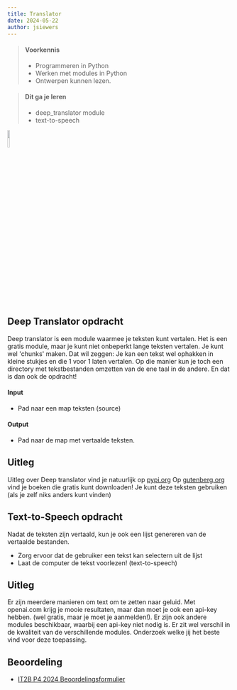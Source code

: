 ```yaml
---
title: Translator
date: 2024-05-22
author: jsiewers
---
```


> #### Voorkennis
> * Programmeren in Python
> * Werken met modules in Python
> * Ontwerpen kunnen lezen.

> #### Dit ga je leren
> * deep_translator module
> * text-to-speech


<img src="{{ '/_assets/_icons/python.png'  }}" style="width:10%;">

## Deep Translator opdracht
Deep translator is een module waarmee je teksten kunt vertalen.
Het is een gratis module, maar je kunt niet onbeperkt lange teksten vertalen. Je kunt wel 'chunks' maken. Dat wil zeggen: Je kan een tekst wel ophakken in kleine stukjes en die 1 voor 1 laten vertalen. Op die manier kun je toch een directory met tekstbestanden omzetten van de ene taal in de andere. En dat is dan ook de opdracht!

#### Input
* Pad naar een map teksten (source)

#### Output
* Pad naar de map met vertaalde teksten.

## Uitleg
Uitleg over Deep translator vind je natuurlijk op [pypi.org](https://pypi.org/project/deep-translator/)
Op [gutenberg.org](https://www.gutenberg.org/browse/languages/nl) vind je boeken die gratis kunt downloaden! Je kunt deze teksten gebruiken (als je zelf niks anders kunt vinden)

## Text-to-Speech opdracht
Nadat de teksten zijn vertaald, kun je ook een lijst genereren van de vertaalde bestanden.
* Zorg ervoor dat de gebruiker een tekst kan selectern uit de lijst
* Laat de computer de tekst voorlezen! (text-to-speech)

## Uitleg
Er zijn meerdere manieren om text om te zetten naar geluid. Met openai.com krijg je mooie resultaten, maar dan moet je ook een api-key hebben. (wel gratis, maar je moet je aanmelden!). Er zijn ook andere modules beschikbaar, waarbij een api-key niet nodig is. Er zit wel verschil in de kwaliteit van de verschillende modules. Onderzoek welke jij het beste vind voor deze toepassing.

## Beoordeling
* [IT2B P4 2024 Beoordelingsformulier](https://static.edutorial.nl/python/beoordeling_P4_scripting.xlsx)




